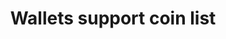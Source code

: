 ---
title: Wallets support coin list
position_number: 6
type: get
description: API Key Permission：Wallet <br/>
             
parameters:
  - name: 
    content: 
content_markdown: |-
  Get supported coins.
left_code_blocks:
  - code_block: |-
       GET  /v1.0/coins
    title: HTTP REQUEST
    language: java
right_code_blocks:
  - code_block: |2-
       {
         "data": [
           {
             "symbol": "ETH", 
             "icon_url": "url"
           }
         ], 
         "code": "200", 
         "message": "success"
       }
    title: Response
    language: json
  - code_block: |2-
      {
        "data": null,
        "code": "400",
        "message": "error message here"
      }
    title: Error
    language: json
---